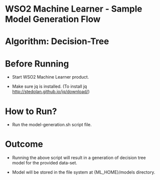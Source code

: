 WSO2 Machine Learner - Sample Model Generation Flow
===================================================

Algorithm: Decision-Tree
==============================

Before Running
==============

* Start WSO2 Machine Learner product.

* Make sure jq is installed. (To install jq http://stedolan.github.io/jq/download/)

How to Run?
===========

* Run the model-generation.sh script file.

Outcome
=======

* Running the above script will result in a generation of decision tree model for the provided data-set.

* Model will be stored in the file system at {ML_HOME}/models directory.
